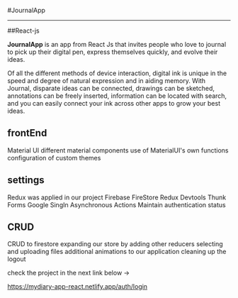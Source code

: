#JournalApp
</br>

<hr/>
##React-js

**JournalApp** is an app from React Js that invites people who love to journal to pick up their digital pen, express themselves quickly, and evolve their ideas.

Of all the different methods of device interaction, digital ink is unique in the speed and degree of natural expression and in aiding memory. With Journal, disparate ideas can be connected, drawings can be sketched, annotations can be freely inserted, information can be located with search, and you can easily connect your ink across other apps to grow your best ideas.

<h2>frontEnd</h2>

Material UI
different material components
use of MaterialUI's own functions
configuration of custom themes

<h2>settings</h2>
Redux was applied in our project 
Firebase
FireStore
Redux Devtools
Thunk
Forms 
Google SingIn
Asynchronous Actions
Maintain authentication status

<h2>CRUD</h2>
CRUD to firestore
expanding our store by adding other reducers
selecting and uploading files 
additional animations to our application
cleaning up the logout

check the project in the next link below ->

https://mydiary-app-react.netlify.app/auth/login
